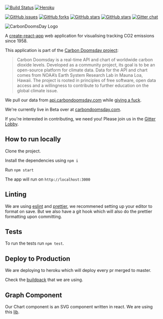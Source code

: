[![Build Status](https://travis-ci.org/giving-a-fuck-about-climate-change/carbon-inferno.svg?branch=master)](https://travis-ci.org/giving-a-fuck-about-climate-change/carbon-inferno)
[![Heroku](https://img.shields.io/badge/Heroku-Deployed-brightgreen.svg)](https://carbon-inferno.herokuapp.com/)

[![GitHub issues](https://img.shields.io/github/issues/giving-a-fuck-about-climate-change/carbon-inferno.svg)](https://github.com/giving-a-fuck-about-climate-change/carbon-inferno/issues)
[![GitHub forks](https://img.shields.io/github/forks/giving-a-fuck-about-climate-change/carbon-inferno.svg)](https://github.com/giving-a-fuck-about-climate-change/carbon-inferno/network)
[![GitHub stars](https://img.shields.io/github/stars/giving-a-fuck-about-climate-change/carbon-inferno.svg)](https://github.com/giving-a-fuck-about-climate-change/carbon-inferno/stargazers)
[![GitHub stars](https://img.shields.io/github/watchers/giving-a-fuck-about-climate-change/carbon-inferno.svg)](https://github.com/giving-a-fuck-about-climate-change/carbon-inferno/watchers)
[![Gitter chat](https://badges.gitter.im/giving-a-fuck-about-climate-change/gitter.png)](https://gitter.im/giving-a-fuck-about-climate-change/Lobby)

![CarbonDoomsDay Logo](https://i.imgur.com/jfj3CMs.png)

A [create-react-app]  web application for visualising tracking CO2 emissions since 1958.

[create-react-app]: https://github.com/facebookincubator/create-react-app

This application is part of the [Carbon Doomsday project]:

[Carbon Doomsday project]: http://datadrivenjournalism.net/featured_projects/carbon_doomsday_tracking_co2_since_1958

> Carbon Doomsday is a real-time API and chart of worldwide carbon dioxide
> levels. Developed as a community project, its goal is to be an open-source
> platform for climate data. Data for the API and chart comes from NOAA’s Earth
> System Research Lab in Mauna Loa, Hawaii. The project is rooted in principles
> of free software, open data access and a willingness to contribute to further
> education on the global climate issue.

We pull our data from [api.carbondoomsday.com] while [giving a fuck].

[api.carbondoomsday.com]: http://api.carbondoomsday.com/apidocs/
[giving a fuck]: http://titojankowski.com/no-one-gives-a-fck-about-climate-change/

We're currently live in Beta over at [carbondoomsday.com].

[carbondoomsday.com]: http://www.carbondoomsday.com/

If you're interested in contributing, we need you! Please join us in the [Gitter Lobby].

[Gitter Lobby]: https://gitter.im/giving-a-fuck-about-climate-change/Lobby

## How to run locally

Clone the project.

Install the dependencies using `npm i`

Run `npm start`

The app will run on `http://localhost:3000`

## Linting

We are using [eslint](https://github.com/eslint/eslint) and [prettier](https://github.com/prettier/prettier), we recommened setting up your editor to format on save. But we also have a git hook which will also do the prettier formatting upon committing.

## Tests

To run the tests run `npm test`.

## Deploy to Production

We are deploying to heroku which will deploy every pr merged to master.

Check the [buildpack](https://github.com/mars/create-react-app-buildpack) that we are using.

## Graph Component

Our Chart component is an SVG component written in react. We are using this [lib](https://github.com/grady-lad/react-svg-coordfuncs).
